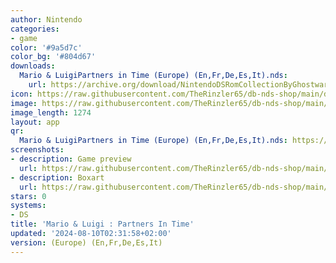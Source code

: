 ```yaml
---
author: Nintendo
categories:
- game
color: '#9a5d7c'
color_bg: '#804d67'
downloads:
  Mario & LuigiPartners in Time (Europe) (En,Fr,De,Es,It).nds:
    url: https://archive.org/download/NintendoDSRomCollectionByGhostware/Mario%20%26%20LuigiPartners%20in%20Time%20%28Europe%29%20%28En%2CFr%2CDe%2CEs%2CIt%29.nds
icon: https://raw.githubusercontent.com/TheRinzler65/db-nds-shop/main/docs/assets/images/icons/mario%26luigipartnersintime.png
image: https://raw.githubusercontent.com/TheRinzler65/db-nds-shop/main/docs/assets/images/icons/mario%26luigipartnersintime.png
image_length: 1274
layout: app
qr:
  Mario & LuigiPartners in Time (Europe) (En,Fr,De,Es,It).nds: https://db-nds-shop.fr/assets/images/qr/mario--luigipartners-in-time-europe-enfrdeesit-nds.png
screenshots:
- description: Game preview
  url: https://raw.githubusercontent.com/TheRinzler65/db-nds-shop/main/docs/assets/images/screenshots/mario%26luigipartnersintime/mario%26luigipartnersintime.png
- description: Boxart
  url: https://raw.githubusercontent.com/TheRinzler65/db-nds-shop/main/docs/assets/images/boxart/Mario%20%26%20LuigiPartners%20in%20Time%20(Europe)%20(En%2CFr%2CDe%2CEs%2CIt).nds.png
stars: 0
systems:
- DS
title: 'Mario & Luigi : Partners In Time'
updated: '2024-08-10T02:31:58+02:00'
version: (Europe) (En,Fr,De,Es,It)
---
```

